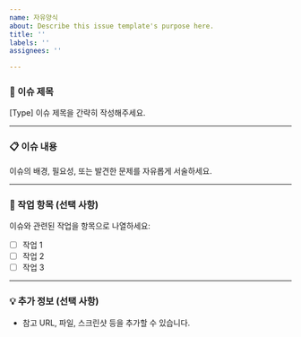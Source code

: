 ```yaml
---
name: 자유양식
about: Describe this issue template's purpose here.
title: ''
labels: ''
assignees: ''

---
```


### 📝 이슈 제목
[Type] 이슈 제목을 간략히 작성해주세요.  
<!-- 예: [Feature] 새로운 댓글 기능 추가 -->

---

### 📋 이슈 내용
이슈의 배경, 필요성, 또는 발견한 문제를 자유롭게 서술하세요.

---

### 📂 작업 항목 (선택 사항)
이슈와 관련된 작업을 항목으로 나열하세요:
- [ ] 작업 1
- [ ] 작업 2
- [ ] 작업 3

---

### 💡 추가 정보 (선택 사항)
- 참고 URL, 파일, 스크린샷 등을 추가할 수 있습니다.
